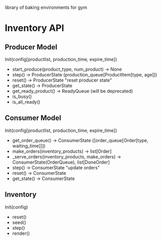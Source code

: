 library of baking environments for gym


# Inventory API

## Producer Model
Init(config[productlist, production_time, expire_time])

* start_produce(product_type, num_product) -> None
* step() -> ProducerState (production_queue[ProductItem[type, age]])
* reset() -> ProducerState  "reset producer state"
* get_state() -> ProducerState
* get_ready_product() -> ReadyQueue (will be deprecated)
* is_busy()
* is_all_ready()

## Consumer Model
Init(config[productlist, production_time, expire_time])

* get_order_queue() -> ConsumerState ([order_queue[Order[type, waiting_time]]])
* make_orders(inventory_products) -> list[Order]
* _serve_orders(inventory_products, make_orders) -> ConsumerState(OrderQueue), list[DoneOrder]
* step() -> ConsumerState "update orders"
* reset() -> ConsumerState
* get_state() -> ConsumerState


## Inventory
Init(config)

* reset()
* seed()
* step()
* render()